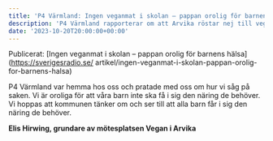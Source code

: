 ```yaml
---
title: 'P4 Värmland: Ingen veganmat i skolan — pappan orolig för barnens hälsa'
description: 'P4 Värmland rapporterar om att Arvika röstar nej till vegankost. Vi blev intervjuade om detta i inslaget.'
date: '2023-10-20T20:00:00+00:00'
---
```

Publicerat: [Ingen veganmat i skolan – pappan orolig för barnens hälsa](https://sverigesradio.se/ artikel/ingen-veganmat-i-skolan-pappan-orolig-for-barnens-halsa)

P4 Värmland var hemma hos oss och pratade med oss om hur vi såg på saken. Vi är oroliga för att våra barn inte ska få i sig den näring de behöver. Vi hoppas att kommunen tänker om och ser till att alla barn får i sig den näring de behöver.

**Elis Hirwing, grundare av mötesplatsen Vegan i Arvika**
